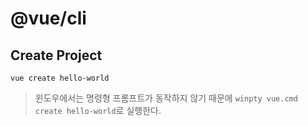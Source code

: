 # @vue/cli

## Create Project
`vue create hello-world`
> 윈도우에서는 명령형 프롬프트가 동작하지 않기 때문에 `winpty vue.cmd create hello-world`로 실행한다.